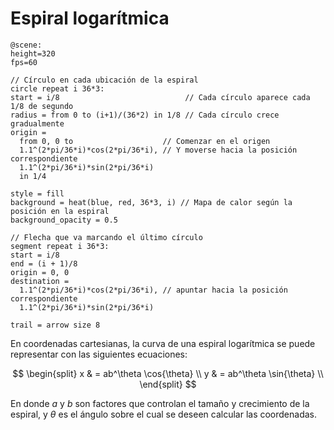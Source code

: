 # Espiral logarítmica

```anim
@scene:
height=320
fps=60

// Círculo en cada ubicación de la espiral
circle repeat i 36*3:
start = i/8                            // Cada círculo aparece cada 1/8 de segundo
radius = from 0 to (i+1)/(36*2) in 1/8 // Cada círculo crece gradualmente
origin = 
  from 0, 0 to                    // Comenzar en el origen
  1.1^(2*pi/36*i)*cos(2*pi/36*i), // Y moverse hacia la posición correspondiente
  1.1^(2*pi/36*i)*sin(2*pi/36*i)
  in 1/4

style = fill
background = heat(blue, red, 36*3, i) // Mapa de calor según la posición en la espiral
background_opacity = 0.5

// Flecha que va marcando el último círculo
segment repeat i 36*3:
start = i/8
end = (i + 1)/8
origin = 0, 0
destination = 
  1.1^(2*pi/36*i)*cos(2*pi/36*i), // apuntar hacia la posición correspondiente
  1.1^(2*pi/36*i)*sin(2*pi/36*i)

trail = arrow size 8
```

En coordenadas cartesianas, la curva de una espiral logarítmica se puede
representar con las siguientes ecuaciones:

$$
\begin{split}
x & = ab^\theta \cos{\theta} \\
y & = ab^\theta \sin{\theta} \\
\end{split}
$$

En donde $a$ y $b$ son factores que controlan el tamaño y crecimiento de 
la espiral, y $\theta$ es el ángulo sobre el cual se deseen calcular las
coordenadas.